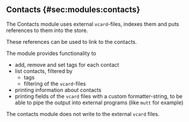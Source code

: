 ## Contacts {#sec:modules:contacts}

The Contacts module uses external `vcard`-files, indexes them and puts
references to them into the store.

These references can be used to link to the contacts.

The module provides functionality to

* add, remove and set tags for each contact
* list contacts, filtered by
  * tags
  * filtering of the `vcard`-files
* printing information about contacts
* printing fields of the `vcard` files with a custom formatter-string, to be
  able to pipe the output into external programs (like `mutt` for example)

The contacts module does not write to the external `vcard` files.

